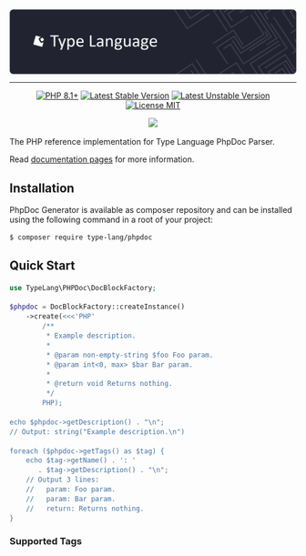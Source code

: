 <a href="https://github.com/php-type-language" target="_blank">
    <picture>
        <img align="center" src="https://github.com/php-type-language/.github/blob/master/assets/dark.png?raw=true">
    </picture>
</a>

---

<p align="center">
    <a href="https://packagist.org/packages/type-lang/phpdoc"><img src="https://poser.pugx.org/type-lang/phpdoc/require/php?style=for-the-badge" alt="PHP 8.1+"></a>
    <a href="https://packagist.org/packages/type-lang/phpdoc"><img src="https://poser.pugx.org/type-lang/phpdoc/version?style=for-the-badge" alt="Latest Stable Version"></a>
    <a href="https://packagist.org/packages/type-lang/phpdoc"><img src="https://poser.pugx.org/type-lang/phpdoc/v/unstable?style=for-the-badge" alt="Latest Unstable Version"></a>
    <a href="https://raw.githubusercontent.com/php-type-language/phpdoc-parser/blob/master/LICENSE"><img src="https://poser.pugx.org/type-lang/phpdoc/license?style=for-the-badge" alt="License MIT"></a>
</p>
<p align="center">
    <a href="https://github.com/php-type-language/phpdoc-parser/actions"><img src="https://github.com/php-type-language/phpdoc-parser/workflows/tests/badge.svg"></a>
</p>

The PHP reference implementation for Type Language PhpDoc Parser.

Read [documentation pages](https://phpdoc.io) for more information.

## Installation

PhpDoc Generator is available as composer repository and can be
installed using the following command in a root of your project:

```sh
$ composer require type-lang/phpdoc
```

## Quick Start

```php
use TypeLang\PHPDoc\DocBlockFactory;

$phpdoc = DocBlockFactory::createInstance()
    ->create(<<<'PHP'
        /**
         * Example description.
         *
         * @param non-empty-string $foo Foo param.
         * @param int<0, max> $bar Bar param.
         *
         * @return void Returns nothing.
         */
        PHP);

echo $phpdoc->getDescription() . "\n";
// Output: string("Example description.\n")

foreach ($phpdoc->getTags() as $tag) {
    echo $tag->getName() . ': '
       . $tag->getDescription() . "\n";
    // Output 3 lines:
    //   param: Foo param.
    //   param: Bar param.
    //   return: Returns nothing.
}
```

### Supported Tags


